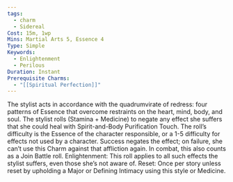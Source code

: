```yaml
---
tags:
  - charm
  - Sidereal
Cost: 15m, 1wp
Mins: Martial Arts 5, Essence 4
Type: Simple
Keywords:
  - Enlightenment
  - Perilous
Duration: Instant
Prerequisite Charms:
  - "[[Spiritual Perfection]]"
---
```

The stylist acts in accordance with the quadrumvirate of redress: four patterns of Essence that overcome restraints on the heart, mind, body, and soul. The stylist rolls (Stamina + Medicine) to negate any effect she suffers that she could heal with Spirit-and-Body Purification Touch. The roll’s difficulty is the Essence of the character responsible, or a 1-5 difficulty for effects not used by a character. Success negates the effect; on failure, she can’t use this Charm against that affliction again. In combat, this also counts as a Join Battle roll. Enlightenment: This roll applies to all such effects the stylist suffers, even those she’s not aware of. Reset: Once per story unless reset by upholding a Major or Defining Intimacy using this style or Medicine.